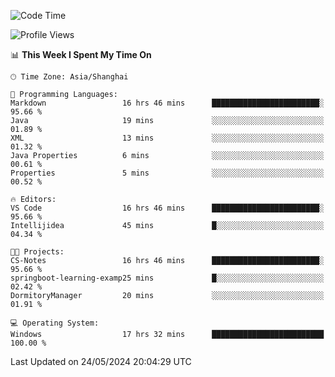 <!--START_SECTION:waka-->
![Code Time](http://img.shields.io/badge/Code%20Time-1%2C714%20hrs%2039%20mins-blue)

![Profile Views](http://img.shields.io/badge/Profile%20Views-1-blue)

📊 **This Week I Spent My Time On** 

```text
🕑︎ Time Zone: Asia/Shanghai

💬 Programming Languages: 
Markdown                 16 hrs 46 mins      ████████████████████████░   95.66 % 
Java                     19 mins             ░░░░░░░░░░░░░░░░░░░░░░░░░   01.89 % 
XML                      13 mins             ░░░░░░░░░░░░░░░░░░░░░░░░░   01.32 % 
Java Properties          6 mins              ░░░░░░░░░░░░░░░░░░░░░░░░░   00.61 % 
Properties               5 mins              ░░░░░░░░░░░░░░░░░░░░░░░░░   00.52 % 

🔥 Editors: 
VS Code                  16 hrs 46 mins      ████████████████████████░   95.66 % 
Intellijidea             45 mins             █░░░░░░░░░░░░░░░░░░░░░░░░   04.34 % 

🐱‍💻 Projects: 
CS-Notes                 16 hrs 46 mins      ████████████████████████░   95.66 % 
springboot-learning-examp25 mins             █░░░░░░░░░░░░░░░░░░░░░░░░   02.42 % 
DormitoryManager         20 mins             ░░░░░░░░░░░░░░░░░░░░░░░░░   01.91 % 

💻 Operating System: 
Windows                  17 hrs 32 mins      █████████████████████████   100.00 % 
```


 Last Updated on 24/05/2024 20:04:29 UTC
<!--END_SECTION:waka-->